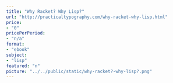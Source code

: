```yaml
---
title: "Why Racket? Why Lisp?"
url: "http://practicaltypography.com/why-racket-why-lisp.html"
price: 
- "0"
pricePerPeriod: 
- "n/a"
format: 
- "ebook"
subject: 
- "lisp"
featured: "n"
picture: "../../public/static/why-racket?-why-lisp?.png"
---
```

